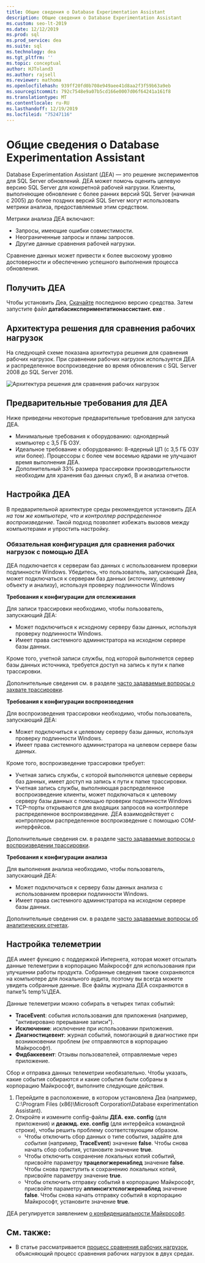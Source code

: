 ```yaml
---
title: Общие сведения о Database Experimentation Assistant
description: Общие сведения о Database Experimentation Assistant
ms.custom: seo-lt-2019
ms.date: 12/12/2019
ms.prod: sql
ms.prod_service: dea
ms.suite: sql
ms.technology: dea
ms.tgt_pltfrm: ''
ms.topic: conceptual
author: HJToland3
ms.author: rajsell
ms.reviewer: mathoma
ms.openlocfilehash: 939ff20fd0b708e949aee41d8aa2f3f59b63a9eb
ms.sourcegitcommit: 792c7548e9a07b5cd166e0007d06f64241a161f8
ms.translationtype: MT
ms.contentlocale: ru-RU
ms.lasthandoff: 12/19/2019
ms.locfileid: "75247116"
---
```

# <a name="overview-of-database-experimentation-assistant"></a>Общие сведения о Database Experimentation Assistant

Database Experimentation Assistant (ДЕА) — это решение экспериментов для SQL Server обновлений. ДЕА может помочь оценить целевую версию SQL Server для конкретной рабочей нагрузки. Клиенты, выполняющие обновление с более ранних версий SQL Server (начиная с 2005) до более поздних версий SQL Server могут использовать метрики анализа, предоставляемые этим средством.

Метрики анализа ДЕА включают:

- Запросы, имеющие ошибки совместимости.
- Неограниченные запросы и планы запросов.
- Другие данные сравнения рабочей нагрузки.

Сравнение данных может привести к более высокому уровню достоверности и обеспечению успешного выполнения процесса обновления.

## <a name="get-dea"></a>Получить ДЕА

Чтобы установить Деа, [Скачайте](https://www.microsoft.com/download/details.aspx?id=54090) последнюю версию средства. Затем запустите файл **датабасикспериментатионассистант. exe** .

## <a name="solution-architecture-for-comparing-workloads"></a>Архитектура решения для сравнения рабочих нагрузок

На следующей схеме показана архитектура решения для сравнения рабочих нагрузок. При сравнении рабочих нагрузок используется ДЕА и распределенное воспроизведение во время обновления с SQL Server 2008 до SQL Server 2016.

![Архитектура решения для сравнения рабочих нагрузок](./media/database-experimentation-assistant-overview/dea-overview-compare-solution-architecture.png)

## <a name="dea-prerequisites"></a>Предварительные требования для ДЕА

Ниже приведены некоторые предварительные требования для запуска ДЕА.

- Минимальные требования к оборудованию: одноядерный компьютер с 3,5 ГБ ОЗУ.
- Идеальное требование к оборудованию: 8-ядерный ЦП (с 3,5 ГБ ОЗУ или более). Процессоры с более чем восемью ядрами не улучшают время выполнения ДЕА.
- Дополнительный 33% размера трассировки производительности необходим для хранения баз данных служб, B и анализа отчетов.

## <a name="configure-dea"></a>Настройка ДЕА

В предварительной архитектуре среды рекомендуется установить ДЕА *на том же компьютере, что и контроллер распределенное воспроизведение*. Такой подход позволяет избежать вызовов между компьютерами и упростить настройку.

### <a name="required-configuration-for-workload-comparison-using-dea"></a>Обязательная конфигурация для сравнения рабочих нагрузок с помощью ДЕА

ДЕА подключается к серверам баз данных с использованием проверки подлинности Windows. Убедитесь, что пользователь, запускающий Деа, может подключаться к серверам баз данных (источнику, целевому объекту и анализу), используя проверку подлинности Windows

**Требования к конфигурации для отслеживания**

Для записи трассировки необходимо, чтобы пользователь, запускающий ДЕА:

- Может подключиться к исходному серверу базы данных, используя проверку подлинности Windows.
- Имеет права системного администратора на исходном сервере базы данных.

Кроме того, учетной записи службы, под которой выполняется сервер базы данных источника, требуется доступ на запись к пути к папке трассировки.

Дополнительные сведения см. в разделе [часто задаваемые вопросы о захвате трассировки](database-experimentation-assistant-capture-trace.md#frequently-asked-questions-about-trace-capture).

**Требования к конфигурации воспроизведения**

Для воспроизведения трассировки необходимо, чтобы пользователь, запускающий ДЕА:

- Может подключиться к целевому серверу базы данных, используя проверку подлинности Windows.
- Имеет права системного администратора на целевом сервере базы данных.

Кроме того, воспроизведение трассировки требует:

- Учетная запись службы, с которой выполняются целевые серверы баз данных, имеет доступ на запись к пути к папке трассировки.
- Учетная запись службы, выполняющая распределенное воспроизведение клиенты, может подключаться к целевому серверу базы данных с помощью проверки подлинности Windows
- TCP-порты открываются для входящих запросов на контроллере распределенное воспроизведение. ДЕА взаимодействует с контроллером распределенное воспроизведение с помощью COM-интерфейсов.

Дополнительные сведения см. в разделе [часто задаваемые вопросы о воспроизведении трассировки](database-experimentation-assistant-replay-trace.md#frequently-asked-questions-about-trace-replay).

**Требования к конфигурации анализа**

Для выполнения анализа необходимо, чтобы пользователь, запускающий ДЕА:

- Может подключаться к серверу базы данных анализа с использованием проверки подлинности Windows.
- Имеет права системного администратора на исходном сервере базы данных.

Дополнительные сведения см. в разделе [часто задаваемые вопросы об аналитических отчетах](database-experimentation-assistant-create-report.md#frequently-asked-questions-about-analysis-reports).

## <a name="set-up-telemetry"></a>Настройка телеметрии

ДЕА имеет функцию с поддержкой Интернета, которая может отсылать данные телеметрии в корпорацию Майкрософт для использования при улучшении работы продукта. Собранные сведения также сохраняются на компьютере для локального аудита, поэтому вы всегда можете увидеть собранные данные. Все файлы журнала ДЕА сохраняются в папке% temp%\\ДЕА.

Данные телеметрии можно собирать в четырех типах событий:

- **TraceEvent**: события использования для приложения (например, "активировано прерывание записи").
- **Исключение**: исключение при использовании приложения.
- **Диагностицевент**: журнал событий, помогающий в диагностике при возникновении проблем (*не* отправляются в корпорацию Майкрософт).
- **Фидбаккевент**: Отзывы пользователей, отправляемые через приложение.

Сбор и отправка данных телеметрии необязательно. Чтобы указать, какие события собираются и какие события были собраны в корпорацию Майкрософт, выполните следующие действия.

1. Перейдите в расположение, в котором установлена Деа (например, C:\\Program Files (x86)\\Microsoft Corporation\\Database experimentation Assistant).
2. Откройте и измените config-файлы **ДЕА. exe. config** (для приложения) и **деакмд. exe. config** (для интерфейса командной строки), чтобы решить проблему соответствующим образом.
    - Чтобы отключить сбор данных о типе события, задайте для *события* (например, **TraceEvent**) значение **false**. Чтобы снова начать сбор события, установите значение **true**.
    - Чтобы отключить сохранение локальных копий событий, присвойте параметру **трацелогжеренаблед** значение **false**. Чтобы снова приступить к сохранению локальных копий, присвойте параметру значение **true**.
    - Чтобы отключить отправку событий в корпорацию Майкрософт, присвойте параметру **аппинсигхтслогжеренаблед** значение **false**. Чтобы снова начать отправку событий в корпорацию Майкрософт, установите значение **true**.

ДЕА регулируется заявлением [о конфиденциальности Майкрософт](https://aka.ms/dea-privacy).

## <a name="see-also"></a>См. также:

- В статье рассматривается [процесс сравнения рабочих нагрузок](database-experimentation-assistant-get-started.md), объясняющий процесс сравнения рабочих нагрузок в двух средах.
